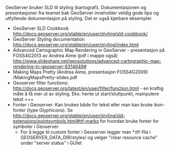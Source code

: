 GeoServer bruker SLD til styling (kartografi). Dokumentasjonen og presentasjoner fra teamet bak GeoServer inneholder veldig gode tips og utfyllende dokumentasjon på styling. Det er også kjørbare eksempler. 

* GeoServer SLD Cookbook http://docs.geoserver.org/stable/en/user/styling/sld-cookbook/
* GeoServer Styling documentation http://docs.geoserver.org/stable/en/user/styling/index.html
* Advanced Cartographic Map Rendering in GeoServer - presentasjon på FOSS4G2013 av Andrea Aime (pdf i mappe også) http://www.slideshare.net/geosolutions/advanced-cartographic-map-rendering-in-geoserver-9314649#
* Making Maps Pretty (Andrea Aime, presentasjon FOSS4G2009) /MakingMapsPretty-slides.pdf
* Geoserver filter functions: http://docs.geoserver.org/latest/en/user/filter/function.html - en kraftig måte å få mer ut av styling. Eks: hente ut start/sluttpunkt, mainpulere tekst +++
* Fonter i Geoserver: Kan brukes både for tekst eller man kan bruke ikon-fonter (type Glyphicons). Se http://docs.geoserver.org/stable/en/user/styling/sld-extensions/pointsymbols.html#ttf-marks for hvordan bruke fonter for symboler i Geoserver
    * For å legge til custom fonter i Geoserver legger man *.ttf-fila i GEOSERVER_DATA_DIR/styles/ og velger "clear resource cache" under "server status" i GUIet

